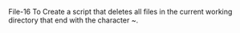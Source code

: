 File-16 To Create a script that deletes all files in the current working directory that end with the character ~.

